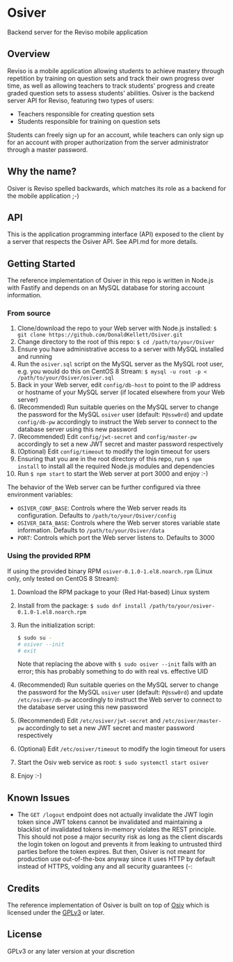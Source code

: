 # Osiver

Backend server for the Reviso mobile application

## Overview

Reviso is a mobile application allowing students to achieve mastery through repetition by training on question sets and track their own progress over time, as well as allowing teachers to track students' progress and create graded question sets to assess students' abilities. Osiver is the backend server API for Reviso, featuring two types of users:

- Teachers responsible for creating question sets
- Students responsible for training on question sets

Students can freely sign up for an account, while teachers can only sign up for an account with proper authorization from the server administrator through a master password.

## Why the name?

Osiver is Reviso spelled backwards, which matches its role as a backend for the mobile application ;-)

## API

This is the application programming interface (API) exposed to the client by a server that respects the Osiver API. See API.md for more details.

## Getting Started

The reference implementation of Osiver in this repo is written in Node.js with Fastify and depends on an MySQL database for storing account information.

### From source

1. Clone/download the repo to your Web server with Node.js installed: `$ git clone https://github.com/DonaldKellett/Osiver.git`
1. Change directory to the root of this repo: `$ cd /path/to/your/Osiver`
1. Ensure you have administrative access to a server with MySQL installed and running
1. Run the `osiver.sql` script on the MySQL server as the MySQL root user, e.g. you would do this on CentOS 8 Stream: `$ mysql -u root -p < /path/to/your/Osiver/osiver.sql`
1. Back in your Web server, edit `config/db-host` to point to the IP address or hostname of your MySQL server (if located elsewhere from your Web server)
1. (Recommended) Run suitable queries on the MySQL server to change the password for the MySQL `osiver` user (default: `P@ssw0rd`) and update `config/db-pw` accordingly to instruct the Web server to connect to the database server using this new password
1. (Recommended) Edit `config/jwt-secret` and `config/master-pw` accordingly to set a new JWT secret and master password respectively
1. (Optional) Edit `config/timeout` to modify the login timeout for users
1. Ensuring that you are in the root directory of this repo, run `$ npm install` to install all the required Node.js modules and dependencies
1. Run `$ npm start` to start the Web server at port 3000 and enjoy :-)

The behavior of the Web server can be further configured via three environment variables:

- `OSIVER_CONF_BASE`: Controls where the Web server reads its configuration. Defaults to `/path/to/your/Osiver/config`
- `OSIVER_DATA_BASE`: Controls where the Web server stores variable state information. Defaults to `/path/to/your/Osiver/data`
- `PORT`: Controls which port the Web server listens to. Defaults to 3000

### Using the provided RPM

If using the provided binary RPM `osiver-0.1.0-1.el8.noarch.rpm` (Linux only, only tested on CentOS 8 Stream):

1. Download the RPM package to your (Red Hat-based) Linux system
1. Install from the package: `$ sudo dnf install /path/to/your/osiver-0.1.0-1.el8.noarch.rpm`
1. Run the initialization script:
   
   ```bash
   $ sudo su -
   # osiver --init
   # exit
   ```
   
   Note that replacing the above with `$ sudo osiver --init` fails with an error; this has probably something to do with real vs. effective UID
1. (Recommended) Run suitable queries on the MySQL server to change the password for the MySQL `osiver` user (default: `P@ssw0rd`) and update `/etc/osiver/db-pw` accordingly to instruct the Web server to connect to the database server using this new password
1. (Recommended) Edit `/etc/osiver/jwt-secret` and `/etc/osiver/master-pw` accordingly to set a new JWT secret and master password respectively
1. (Optional) Edit `/etc/osiver/timeout` to modify the login timeout for users
1. Start the Osiv web service as root: `$ sudo systemctl start osiver`
1. Enjoy :-)

## Known Issues

- The `GET /logout` endpoint does not actually invalidate the JWT login token since JWT tokens cannot be invalidated and maintaining a blacklist of invalidated tokens in-memory violates the REST principle. This should not pose a major security risk as long as the client discards the login token on logout and prevents it from leaking to untrusted third parties before the token expires. But then, Osiver is not meant for production use out-of-the-box anyway since it uses HTTP by default instead of HTTPS, voiding any and all security guarantees (-:

## Credits

The reference implementation of Osiver is built on top of [Osiv](https://github.com/DonaldKellett/Osiv) which is licensed under the [GPLv3](https://github.com/DonaldKellett/Osiv/blob/main/LICENSE) or later.

## License

GPLv3 or any later version at your discretion
